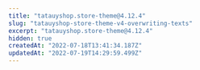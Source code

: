 ```yaml
---
title: "tatauyshop.store-theme@4.12.4"
slug: "tatauyshop-store-theme-v4-overwriting-texts"
excerpt: "tatauyshop.store-theme@4.12.4"
hidden: true
createdAt: "2022-07-18T13:41:34.187Z"
updatedAt: "2022-07-19T14:29:59.499Z"
---
```

